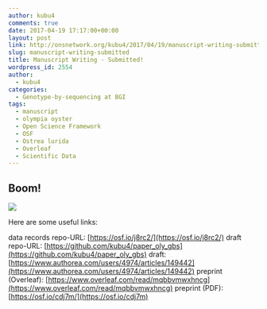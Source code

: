 ```yaml
---
author: kubu4
comments: true
date: 2017-04-19 17:17:00+00:00
layout: post
link: http://onsnetwork.org/kubu4/2017/04/19/manuscript-writing-submitted/
slug: manuscript-writing-submitted
title: Manuscript Writing - Submitted!
wordpress_id: 2554
author:
  - kubu4
categories:
  - Genotype-by-sequencing at BGI
tags:
  - manuscript
  - olympia oyster
  - Open Science Framework
  - OSF
  - Ostrea lurida
  - Overleaf
  - Scientific Data
---
```


## Boom!



[![](http://eagle.fish.washington.edu/Arabidopsis/20170419_Overleaf_sci_data_oly_gbs_submission.png)](http://eagle.fish.washington.edu/Arabidopsis/20170419_Overleaf_sci_data_oly_gbs_submission.png)



Here are some useful links:

data records repo-URL: [https://osf.io/j8rc2/](https://osf.io/j8rc2/)
draft repo-URL: [https://github.com/kubu4/paper_oly_gbs](https://github.com/kubu4/paper_oly_gbs)
draft: [https://www.authorea.com/users/4974/articles/149442](https://www.authorea.com/users/4974/articles/149442)
preprint (Overleaf): [https://www.overleaf.com/read/mqbbvmwxhncg](https://www.overleaf.com/read/mqbbvmwxhncg)
preprint (PDF): [https://osf.io/cdj7m/](https://osf.io/cdj7m)
